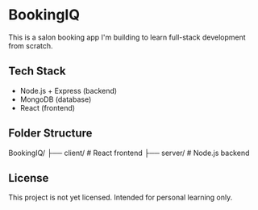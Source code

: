 # BookingIQ

This is a salon booking app I'm building to learn full-stack development from scratch.

## Tech Stack

- Node.js + Express (backend)
- MongoDB (database)
- React (frontend)

## Folder Structure

BookingIQ/
├── client/ # React frontend
├── server/ # Node.js backend

## License

This project is not yet licensed. Intended for personal learning only.
